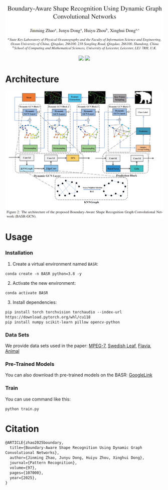 ![](./imgs/20250928201615.png)

<p align="center"> 
<!-- <a href="https://www.sciencedirect.com/science/article/abs/pii/S0031320324002188" ><img src="https://img.shields.io/badge/HOME-PR-blue.svg"></a> -->
<a href="https://indtlab.github.io/projects/BASR-GCN" ><img src="https://img.shields.io/badge/HOME-Paper-important.svg"></a>
<a href="https://INDTLab.github.io/projects/Packages/BASR-GCN/Data/BASR-GCN.pdf" ><img src="https://img.shields.io/badge/PDF-Paper-blueviolet.svg"></a>
<!-- <a href="https://indtlab.github.io/projects/WRD-Net" ><img src="https://img.shields.io/badge/-WeightsFiles-blue.svg"></a> -->
</p>

# Architecture

![](./imgs/20250928201809.png)

# Usage
### Installation
1. Create a virtual environment named `BASR`:   
```copy
conda create -n BASR python=3.8 -y
```     
2. Activate the new environment:  
```copy
conda activate BASR
```    
3. Install dependencies:  
```
pip install torch torchvision torchaudio --index-url https://download.pytorch.org/whl/cu118
pip install numpy scikit-learn pillow opencv-python
```

### Data Sets
We provide data sets used in the paper: [MPEG-7](https://academictorrents.com/details/0a8cb3446b0de5690fee29a2c68922ff691c7f9a), [Swedish Leaf](https://www.cvl.isy.liu.se/en/research/datasets/swedish-leaf/), [Flavia](https://flavia.sourceforge.net/), [Animal](https://www.flaticon.com/packs/animal-silhouettes)


### Pre-Trained Models
You can also download th pre-trained models on the BASR: [GoogleLink]([https://drive.google.com/file/d/1D00quOYefmW_VoBnJVNjkezOa2w-aUWl/view?usp=drive_link](https://drive.google.com/drive/folders/1CPAgSfr-GnP6MW6v0TtmvhfXM1-qieng?usp=sharing))

### Train
You can use command like this:  
```copy
python train.py
```

# Citation
```
@ARTICLE{zhao2025boundary,
  title={Boundary-Aware Shape Recognition Using Dynamic Graph Convolutional Networks},
  author={Jinming Zhao, Junyu Dong, Huiyu Zhou, Xinghui Dong},
  journal={Pattern Recognition},
  volume={97},
  pages={107000},
  year={2025},
}
```
